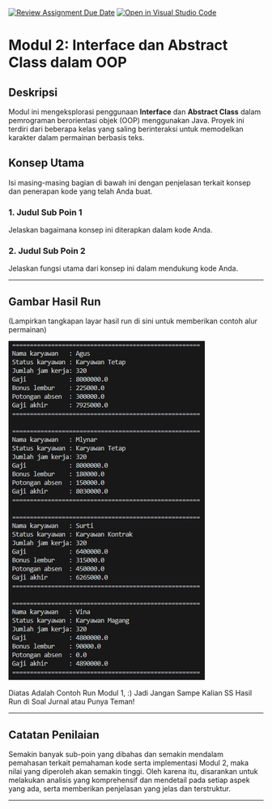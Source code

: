 [![Review Assignment Due Date](https://classroom.github.com/assets/deadline-readme-button-22041afd0340ce965d47ae6ef1cefeee28c7c493a6346c4f15d667ab976d596c.svg)](https://classroom.github.com/a/rqxykJZ_)
[![Open in Visual Studio Code](https://classroom.github.com/assets/open-in-vscode-2e0aaae1b6195c2367325f4f02e2d04e9abb55f0b24a779b69b11b9e10269abc.svg)](https://classroom.github.com/online_ide?assignment_repo_id=16825626&assignment_repo_type=AssignmentRepo)
# Modul 2: Interface dan Abstract Class dalam OOP

## Deskripsi

Modul ini mengeksplorasi penggunaan **Interface** dan **Abstract Class** dalam pemrograman berorientasi objek (OOP) menggunakan Java. Proyek ini terdiri dari beberapa kelas yang saling berinteraksi untuk memodelkan karakter dalam permainan berbasis teks.

## Konsep Utama

Isi masing-masing bagian di bawah ini dengan penjelasan terkait konsep dan penerapan kode yang telah Anda buat.

### 1. Judul Sub Poin 1

Jelaskan bagaimana konsep ini diterapkan dalam kode Anda.

### 2. Judul Sub Poin 2

Jelaskan fungsi utama dari konsep ini dalam mendukung kode Anda.

---

## Gambar Hasil Run

(Lampirkan tangkapan layar hasil run di sini untuk memberikan contoh alur permainan)

![Hasil Run](/image.png)

Diatas Adalah Contoh Run Modul 1, :) Jadi Jangan Sampe Kalian SS Hasil Run di Soal Jurnal atau Punya Teman!

---

## Catatan Penilaian

Semakin banyak sub-poin yang dibahas dan semakin mendalam pemahasan terkait pemahaman kode serta implementasi Modul 2, maka nilai yang diperoleh akan semakin tinggi. Oleh karena itu, disarankan untuk melakukan analisis yang komprehensif dan mendetail pada setiap aspek yang ada, serta memberikan penjelasan yang jelas dan terstruktur.

---
